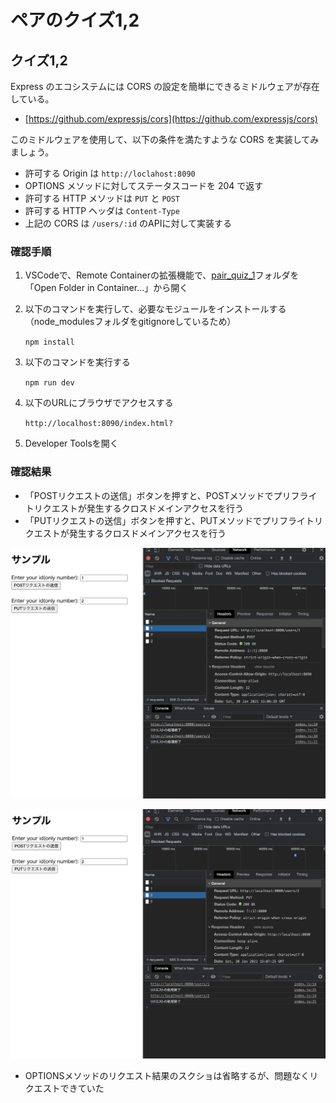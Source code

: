 # ペアのクイズ1,2

## クイズ1,2

Express のエコシステムには CORS の設定を簡単にできるミドルウェアが存在している。

- [https://github.com/expressjs/cors](https://github.com/expressjs/cors)

このミドルウェアを使用して、以下の条件を満たすような CORS を実装してみましょう。

- 許可する Origin は `http://loclahost:8090`
- OPTIONS メソッドに対してステータスコードを 204 で返す
- 許可する HTTP メソッドは `PUT` と `POST`
- 許可する HTTP ヘッダは `Content-Type`
- 上記の CORS は `/users/:id` のAPIに対して実装する

### 確認手順

1. VSCodeで、Remote Containerの拡張機能で、[pair_quiz_1](../pair_quiz_1)フォルダを「Open Folder in Container...」から開く
2. 以下のコマンドを実行して、必要なモジュールをインストールする（node_modulesフォルダをgitignoreしているため）

   `npm install`
3. 以下のコマンドを実行する

   `npm run dev`
4. 以下のURLにブラウザでアクセスする

   `http://localhost:8090/index.html?`
5. Developer Toolsを開く

### 確認結果

- 「POSTリクエストの送信」ボタンを押すと、POSTメソッドでプリフライトリクエストが発生するクロスドメインアクセスを行う
- 「PUTリクエストの送信」ボタンを押すと、PUTメソッドでプリフライトリクエストが発生するクロスドメインアクセスを行う

![](../../../../../assets/cors_post_quiz_result.png)

![](../../../../../assets/cors_put_quiz_result.png)

- OPTIONSメソッドのリクエスト結果のスクショは省略するが、問題なくリクエストできていた